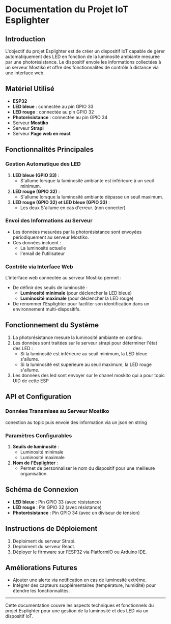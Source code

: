 # Documentation du Projet IoT Esplighter

## Introduction

L'objectif du projet Esplighter est de créer un dispositif IoT capable de gérer automatiquement des LED en fonction de la luminosité ambiante mesurée par une photorésistance. Le dispositif envoie les informations collectées à un serveur Mostiko et offre des fonctionnalités de contrôle à distance via une interface web.

## Matériel Utilisé

- **ESP32**
- **LED bleue** : connectée au pin GPIO 33
- **LED rouge** : connectée au pin GPIO 32
- **Photorésistance** : connectée au pin GPIO 34
- Serveur **Mostiko**
- Serveur **Strapi**
- Serveur **Page web en react**

## Fonctionnalités Principales

### Gestion Automatique des LED

1. **LED bleue (GPIO 33)** :
   - S'allume lorsque la luminosité ambiante est inférieure à un seuil minimum.
2. **LED rouge (GPIO 32)** :
   - S'allume lorsque la luminosité ambiante dépasse un seuil maximum.
2. **LED rouge (GPIO 32) et LED bleue (GPIO 33)** :
   - Les deux S'allume en cas d'erreur. (non conecter)

### Envoi des Informations au Serveur

- Les données mesurées par la photorésistance sont envoyées périodiquement au serveur Mostiko.
- Ces données incluent :
  - La luminosité actuelle
  - l'email de l'utilisateur

### Contrôle via Interface Web

L'interface web connectée au serveur Mostiko permet :

- De définir des seuils de luminosité :
  - **Luminosité minimale** (pour déclencher la LED bleue)
  - **Luminosité maximale** (pour déclencher la LED rouge)
- De renommer l'Esplighter pour faciliter son identification dans un environnement multi-dispositifs.

## Fonctionnement du Système

1. La photorésistance mesure la luminosité ambiante en continu.
2. Les données sont traitées sur le serveur strapi pour déterminer l'état des LED :
   - Si la luminosité est inférieure au seuil minimum, la LED bleue s'allume.
   - Si la luminosité est supérieure au seuil maximum, la LED rouge s'allume.
3. Les données des led sont envoyer sur le chanel moskito qui a pour topic UID de cette ESP

## API et Configuration

### Données Transmises au Serveur Mostiko
conextion au topic puis envoie des information via un json en string

### Paramètres Configurables

1. **Seuils de luminosité** :
   - Luminosité minimale
   - Luminosité maximale
2. **Nom de l'Esplighter** :
   - Permet de personnaliser le nom du dispositif pour une meilleure organisation.

## Schéma de Connexion

- **LED bleue** : Pin GPIO 33 (avec résistance)
- **LED rouge** : Pin GPIO 32 (avec résistance)
- **Photorésistance** : Pin GPIO 34 (avec un diviseur de tension)

## Instructions de Déploiement

1. Deploiment du serveur Strapi.
2. Deploiment du serveur React.
3. Déployer le firmware sur l'ESP32 via PlatformIO ou Arduino IDE.

## Améliorations Futures

- Ajouter une alerte via notification en cas de luminosité extrême.
- Intégrer des capteurs supplémentaires (température, humidité) pour étendre les fonctionnalités.

---

Cette documentation couvre les aspects techniques et fonctionnels du projet Esplighter pour une gestion de la luminosité et des LED via un dispositif IoT.
